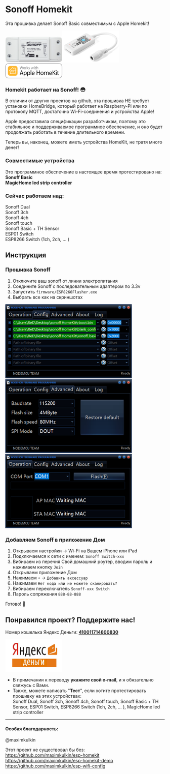 # Sonoff Homekit

Эта прошивка делает Sonoff Basic совместимым с Apple Homekit!

<img src="https://github.com/Batyushin/Sonoff-HomeKit/blob/master/pic/sonoffonly.png" alt="Sonoff" width="180"/><img src="https://github.com/Batyushin/Sonoff-HomeKit/blob/master/pic/magichome.jpg" alt="Sonoff" width="180"/>
<img src="https://github.com/Batyushin/Sonoff-HomeKit/blob/master/pic/homekit.png" alt="Works with Apple Homekit" width="180"/>

### Homekit работает на Sonoff! 😳

В отличии от других проектов на github, эта прошивка НЕ требует установки HomeBridge, который работает на Raspberry-Pi или по протоколу MQTT, достаточно Wi-Fi-соединения и устройства Apple!

Apple предоставила спецификации разработчикам, поэтому это стабильное и поддерживаемое программное обеспечение, и оно будет продолжать работать в течение длительного времени.

Теперь вы, наконец, можете иметь устройства HomeKit, не тратя много денег!

### Совместимые устройства
Это программное обеспечение в настоящее время протестировано на:<br>
<b>Sonoff Basic</b><br>
<b>MagicHome led strip controller</b>

### Сейчас работаем над:

Sonoff Dual<br>
Sonoff 3ch<br>
Sonoff 4ch<br>
Sonoff touch<br>
Sonoff Basic + TH Sensor<br>
ESP01 Switch<br>
ESP8266 Switch (1ch, 2ch, ... )<br>



## Инструкция

### Прошивка Sonoff
 1) Отключите ваш sonoff от линии электропитания
 2) Соедините Sonoff с последовательным адаптером по 3.3v
 3) Запустить `firmware/ESP8266Flasher.exe`
 4) Выбрать все как на скриншотах
 <img src="https://github.com/Batyushin/Sonoff-HomeKit/blob/master/pic/config.png" width="400"/>
 <img src="https://github.com/Batyushin/Sonoff-HomeKit/blob/master/pic/advanc.png" width="400"/>
 <img src="https://github.com/Batyushin/Sonoff-HomeKit/blob/master/pic/operation.png" width="400"/>



### Добавляем Sonoff в приложение Дом
 1) Открываем настройки -> Wi-Fi на Вашем iPhone или iPad  
 2) Подключаемся к сети с именем: `Sonoff Switch-xxx`
 3) Вибираем из перечня Свой домашний роутер, вводим пароль и нажимаем кнопку `Join`
 4) Открываем приложение Дом
 5) Нажимаем `+` -> `Добавить аксессуар`
 6) Нажимаем  `Нет кода или не можете сканировать?`
 7) Вибираем переключатель `Sonoff-xxx Switch` 
 8) Пароль сопряжения `888-88-888`

Готово! 🎉 

## Понравился проект? Поддержите нас!
<p>Номер кошелька Яндекс Деньги: <a href="https://money.yandex.ru/to/410011714800830"><b>410011714800830</b></a></p>
<img src="https://github.com/Batyushin/Sonoff-HomeKit/blob/master/pic/donate.jpg" alt="Sonoff" width="180"/>

* В примечании к переводу <b>укажите свой e-mail</b>, и я обязательно свяжусь с Вами.
* Также, можете написать "<b>Тест</b>", если хотите протестировать прошивку на этих устройствах:<br>
Sonoff Dual, Sonoff 3ch, Sonoff 4ch, Sonoff touch, Sonoff Basic + TH Sensor, ESP01 Switch, ESP8266 Switch (1ch, 2ch, ... ), MagicHome led strip controller


---

#### Особая благодарность:
@maximkulkin

Этот проект не существовал бы без:<br>
https://github.com/maximkulkin/esp-homekit<br>
https://github.com/maximkulkin/esp-homekit-demo<br>
https://github.com/maximkulkin/esp-wifi-config

